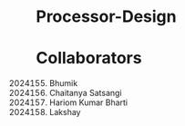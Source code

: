 # Processor-Design
# Collaborators

  2024155. Bhumik<br>
  2024158. Chaitanya Satsangi<br>
  2024229. Hariom Kumar Bharti<br>
  2024317. Lakshay
